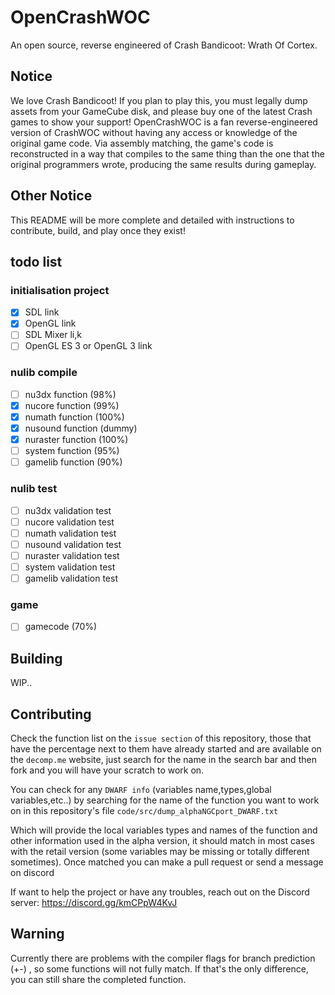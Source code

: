 # OpenCrashWOC
An open source, reverse engineered of Crash Bandicoot: Wrath Of Cortex.

## Notice
We love Crash Bandicoot! If you plan to play this, you must legally dump assets from your GameCube disk, and please buy one of the latest Crash games to show your support! 
OpenCrashWOC is a fan reverse-engineered version of CrashWOC without having any access or knowledge of the original game code. Via assembly matching, the game's code is reconstructed in a way that compiles to the same thing than the one that the original programmers wrote, producing the same results during gameplay.

## Other Notice
This README will be more complete and detailed with instructions to contribute, build, and play once they exist!

## todo list

### initialisation project
- [x] SDL link
- [x] OpenGL link
- [ ] SDL Mixer li,k
- [ ] OpenGL ES 3 or OpenGL 3 link

### nulib compile
- [ ] nu3dx function (98%)
- [x] nucore function (99%)
- [x] numath function (100%)
- [x] nusound function (dummy)
- [x] nuraster function (100%)
- [ ] system function (95%) 
- [ ] gamelib function (90%)

### nulib test
- [ ] nu3dx validation test
- [ ] nucore validation test 
- [ ] numath validation test 
- [ ] nusound validation test 
- [ ] nuraster validation test 
- [ ] system validation test 
- [ ] gamelib validation test 

### game
- [ ] gamecode (70%)

## Building

WIP..

## Contributing
Check the function list on the `issue section` of this repository, those that have the percentage next to them have already started and are available on the `decomp.me` website, 
just search for the name in the search bar and then fork and you will have your scratch to work on.

You can check for any `DWARF info` (variables name,types,global variables,etc..) by searching for the name of the function you want to work on in this repository's file
`code/src/dump_alphaNGCport_DWARF.txt`

Which will provide the local variables types and names of the function and other information used in the alpha version, it should match in most cases with the retail version (some variables may be missing or totally different sometimes).
Once matched you can make a pull request or send a message on discord

If want to help the project or have any troubles, reach out on the Discord server: https://discord.gg/kmCPpW4KvJ

## Warning
Currently there are problems with the compiler flags for branch prediction (+\-) , so some functions will not fully match. 
If that's the only difference, you can still share the completed function.

